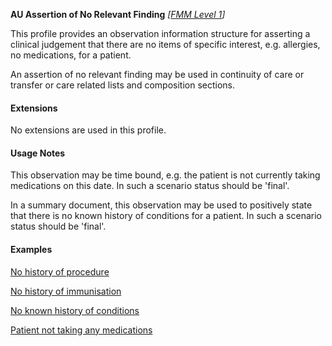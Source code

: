 **AU Assertion of No Relevant Finding** *[[FMM Level 1](guidance.html)]*

This profile provides an observation information structure for asserting a clinical judgement that there are no items of specific interest, e.g. allergies, no medications, for a patient.

An assertion of no relevant finding may be used in continuity of care or transfer or care related lists and composition sections.

#### Extensions
No extensions are used in this profile.


#### Usage Notes
This observation may be time bound, e.g. the patient is not currently taking medications on this date. In such a scenario status should be 'final'.

In a summary document, this observation may be used to positively state that there is no known history of conditions for  a patient. In such a scenario status should be 'final'.


#### Examples

[No history of procedure](Observation-norelevantfinding-example0.html)

[No history of immunisation](Observation-norelevantfinding-example1.html)

[No known history of conditions](Observation-norelevantfinding-example2.html)

[Patient not taking any medications](Observation-norelevantfinding-example3.html)